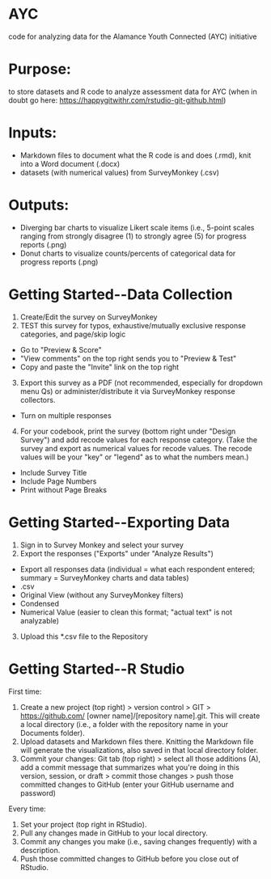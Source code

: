 # AYC
code for analyzing data for the Alamance Youth Connected (AYC) initiative

# Purpose:
to store datasets and R code to analyze assessment data for AYC
(when in doubt go here: https://happygitwithr.com/rstudio-git-github.html)

# Inputs:
  + Markdown files to document what the R code is and does (.rmd), knit into a Word document (.docx)
  + datasets (with numerical values) from SurveyMonkey (.csv)

# Outputs:
  + Diverging bar charts to visualize Likert scale items (i.e., 5-point scales ranging from strongly disagree (1) to strongly agree (5) for progress reports (.png)
  + Donut charts to visualize counts/percents of categorical data for progress reports (.png)

# Getting Started--Data Collection

1. Create/Edit the survey on SurveyMonkey
2. TEST this survey for typos, exhaustive/mutually exclusive response categories, and page/skip logic
  + Go to "Preview & Score"
  + "View comments" on the top right sends you to "Preview & Test"
  + Copy and paste the "Invite" link on the top right
3. Export this survey as a PDF (not recommended, especially for dropdown menu Qs) or administer/distribute it via SurveyMonkey response collectors.
  + Turn on multiple responses
4. For your codebook, print the survey (bottom right under "Design Survey") and add recode values for each response category. 
(Take the survey and export as numerical values for recode values. The recode values will be your "key" or "legend" as to what the numbers mean.)
  + Include Survey Title
  + Include Page Numbers
  + Print without Page Breaks

# Getting Started--Exporting Data

1. Sign in to Survey Monkey and select your survey
2. Export the responses ("Exports" under "Analyze Results")
  + Export all responses data (individual = what each respondent entered; summary = SurveyMonkey charts and data tables)
  + .csv
  + Original View (without any SurveyMonkey filters)
  + Condensed
  + Numerical Value (easier to clean this format; "actual text" is not analyzable)
3. Upload this *.csv file to the Repository

# Getting Started--R Studio

First time: 
1. Create a new project (top right) > version control > GIT > https://github.com/ [owner name]/[repository name].git. This will create a local directory (i.e., a folder with the repository name in your Documents folder).
2. Upload datasets and Markdown files there. Knitting the Markdown file will generate the visualizations, also saved in that local directory folder.
3. Commit your changes: Git tab (top right) > select all those additions (A), add a commit message that summarizes what you're doing in this version, session, or draft > commit those changes > push those committed changes to GitHub (enter your GitHub username and password)

Every time:
1. Set your project (top right in RStudio).
2. Pull any changes made in GitHub to your local directory.
3. Commit any changes you  make (i.e., saving changes frequently) with a description.
4. Push those committed changes to GitHub before you close out of RStudio.
